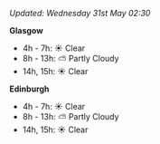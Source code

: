 *Updated: Wednesday 31st May 02:30*

**Glasgow**

* 4h - 7h: :sunny: Clear
* 8h - 13h: :partly_sunny: Partly Cloudy
* 14h, 15h: :sunny: Clear

**Edinburgh**

* 4h - 7h: :sunny: Clear
* 8h - 13h: :partly_sunny: Partly Cloudy
* 14h, 15h: :sunny: Clear
